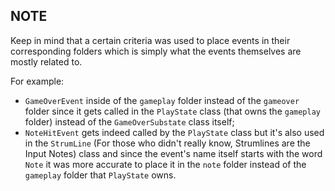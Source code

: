 ## NOTE
Keep in mind that a certain criteria was used to place events in their corresponding folders which is simply what the events themselves are mostly related to.

For example:

- `GameOverEvent` inside of the `gameplay` folder instead of the `gameover` folder since it gets called in the `PlayState` class (that owns the `gameplay` folder) instead of the `GameOverSubstate` class itself;
- `NoteHitEvent` gets indeed called by the `PlayState` class but it's also used in the `StrumLine` (For those who didn't really know, Strumlines are the Input Notes) class and since the event's name itself starts with the word `Note` it was more accurate to place it in the `note` folder instead of the `gameplay` folder that `PlayState` owns.